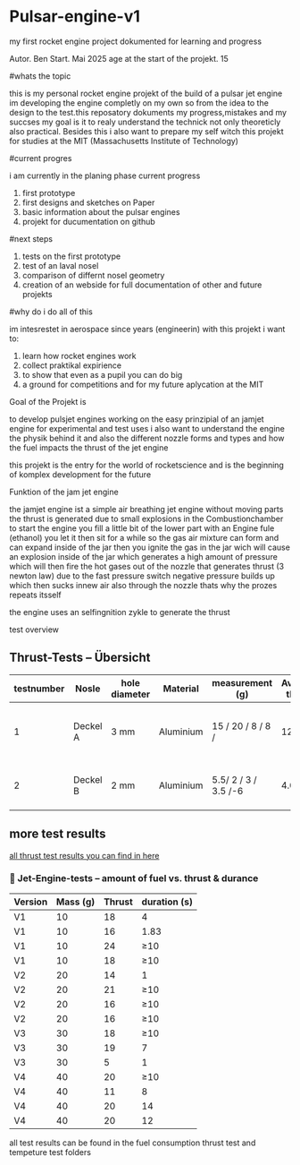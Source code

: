 # Pulsar-engine-v1
my first rocket engine project dokumented for learning and progress

Autor. Ben
Start. Mai 2025
age at the start of the projekt. 15

#whats the topic

this is my personal rocket engine projekt of the build of a pulsar jet engine im developing the engine completly on my own so from the idea to the design to the test.this reposatory dokuments my progress,mistakes and my succses
my goal is it to realy understand the technick not only theoreticly also practical. Besides this i also want to prepare my self witch this projekt for studies at the MIT (Massachusetts Institute of Technology)

#current progres

i am currently in the planing phase current progress

1. first prototype
2. first designs and sketches on Paper
3. basic information about the pulsar engines
4. projekt for ducumentation on github

#next steps

1. tests on the first prototype
2. test of an laval nosel
3. comparison of differnt nosel geometry
4. creation of an webside for full documentation of other and future projekts

#why do i do all of this

im intesrestet in aerospace since years (engineerin) with this projekt i want to:

1. learn how rocket engines work
2.  collect praktikal expirience
3. to show that even as a pupil you can do big
4. a ground for competitions and for my future aplycation at the MIT

Goal of the Projekt is

to develop pulsjet engines working on the easy prinzipial of an jamjet engine for experimental and test uses i also want to understand the engine the physik behind it and also the different nozzle forms and types and how the fuel impacts the thrust of the jet engine

this projekt is the entry for the world of rocketscience and is the beginning of komplex development for the future


Funktion of the jam jet engine 


the jamjet engine ist a simple air breathing jet engine without moving parts the thrust is generated due to small explosions in the Combustionchamber
to start the engine you fill a little bit of the lower part with an Engine fule (ethanol) you let it then sit for a while so the gas air mixture can form and can expand inside of the jar then you ignite the gas in the jar wich will cause an explosion inside of the jar
which generates a high amount of pressure which will then fire the hot gases out of the nozzle that generates thrust (3 newton law) due to the fast pressure switch negative pressure builds up which then sucks innew air also through the nozzle thats why the prozes repeats itsself

the engine uses an selfingnition zykle to generate the thrust

test overview
 
## Thrust-Tests – Übersicht

|testnumber  | Nosle    | hole diameter    | Material     | measurement (g)          | Average thrust            | REmark                   |
|------------|----------|------------------|--------------|--------------------------|---------------------------|--------------------------|
| 1          | Deckel A | 3 mm             | Aluminium    |15 / 20 / 8 / 8 /         | 12.2 g                    |high thrust by the first tests       |
| 2          | Deckel B | 2 mm             | Aluminium    |5.5/ 2 / 3 / 3.5 /-6      | 4.0 g                     | low thrust in between the test      |

## more test results

[all thrust test results you can find in here](https://github.com/Boberle90l/Pulsar-engine-v1/blob/main/Thrust%20tests)

### 🔬 Jet-Engine-tests – amount of fuel vs. thrust & durance
| Version | Mass  (g) | Thrust | duration (s)  |
|---------|-----------|--------|---------------|
| V1      | 10        | 18     | 4             |
| V1      | 10        | 16     | 1.83          |
| V1      | 10        | 24     | ≥10           |
| V1      | 10        | 18     | ≥10           |
| V2      | 20        | 14     | 1             |
| V2      | 20        | 21     | ≥10           |
| V2      | 20        | 16     | ≥10           |
| V2      | 20        | 16     | ≥10           |
| V3      | 30        | 18     | ≥10           |
| V3      | 30        | 19     | 7             |
| V3      | 30        | 5      | 1             |
| V4      | 40        | 20     | ≥10           |
| V4      | 40        | 11     | 8             |
| V4      | 40        | 20     | 14            |
| V4      | 40        | 20     | 12            |


all test results can be found in the fuel consumption thrust test and tempeture test folders
